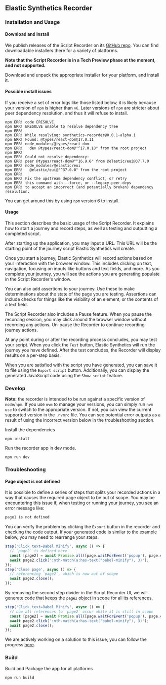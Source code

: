 ## Elastic Synthetics Recorder

### Installation and Usage

#### Download and Install

We publish releases of the Script Recorder on its [GitHub repo](https://github.com/elastic/synthetics-recorder/releases).
You can find downloadable installers there for a variety of platforms.

**Note that the Script Recorder is in a Tech Preview phase at the moment, and not supported.**

Download and unpack the appropriate installer for your platform, and install it.

#### Possible install issues

If you receive a set of error logs like those listed below, it is likely because your
version of `npm` is higher than `v6`. Later versions of `npm` are stricter about peer
dependency resolution, and thus it will refuse to install.

```
npm ERR! code ERESOLVE
npm ERR! ERESOLVE unable to resolve dependency tree
npm ERR!
npm ERR! While resolving: synthetics-recorder@0.0.1-alpha.1
npm ERR! Found: @types/react-dom@17.0.11
npm ERR! node_modules/@types/react-dom
npm ERR!   dev @types/react-dom@"^17.0.10" from the root project
npm ERR!
npm ERR! Could not resolve dependency:
npm ERR! peer @types/react-dom@"^16.9.6" from @elastic/eui@37.7.0
npm ERR! node_modules/@elastic/eui
npm ERR!   @elastic/eui@"^37.0.0" from the root project
npm ERR!
npm ERR! Fix the upstream dependency conflict, or retry
npm ERR! this command with --force, or --legacy-peer-deps
npm ERR! to accept an incorrect (and potentially broken) dependency resolution.
```

You can get around this by using `npm` version 6 to install.

#### Usage

This section describes the basic usage of the Script Recorder.
It explains how to start a journey and record steps, as well as testing and outputting a completed script.

After starting up the application, you may input a URL.
This URL will be the starting point of the journey script Elastic Synthetics will create.

Once you start a journey, Elastic Synthetics will record actions based on your interaction with the browser window.
This includes clicking on text, navigation, focusing on inputs like buttons and text fields, and more.
As you complete your journey, you will see the actions you are generating populate in the Script Recorder's window.

You can also add assertions to your journey.
Use these to make determinations about the state of the page you are testing.
Assertions can include checks for things like the visibility of an element, or the contents of a text field.

The Script Recorder also includes a Pause feature.
When you pause the recording session, you may click around the browser window without recording any actions.
Un-pause the Recorder to continue recording journey actions.

At any point during or after the recording process concludes, you may test your script.
When you click the `Test` button, Elastic Synthetics will run the journey you have defined.
After the test concludes, the Recorder will display results on a per-step basis.

When you are satisfied with the script you have generated, you can save it to file using the `Export script` button.
Additionally, you can display the generated JavaScript code using the `Show script` feature.

### Develop

**Note:** the recorder is intended to be run against a specific version of `node`/`npm`.
If you use `nvm` to manage your versions, you can simply run `nvm use` to switch to the
appropriate version. If not, you can view the current supported version in the `.nvmrc` file.
You can see potential error outputs as a result of using the incorrect version below in the troubleshooting section.

Install the dependencies

```
npm install
```

Run the recorder app in dev mode.

```
npm run dev
```

### Troubleshooting

#### Page object is not defined

It is possible to define a series of steps that splits your recorded actions in a way that causes the required
page object to be out of scope. You may be encountering this issue if, when testing or running your journey, you
see an error message like:

```javascript
page1 is not defined
```

You can verify the problem by clicking the `Export` button in the recorder and checking the code output. If your generated
code is similar to the example below, you may need to rearrange your steps.

```javascript
step('Click text=Babel Minify', async () => {
  // `page2` is defined here
  const [page2] = await Promise.all([page.waitForEvent('popup'), page.click('text=Babel Minify')]);
  await page2.click(':nth-match(a:has-text("babel-minify"), 3)');
});
step('Close page', async () => {
  // referencing `page2`, which is now out of scope
  await page2.close();
});
```

By removing the second step divider in the Script Recorder UI, we will generate code that keeps the `page2` object
in scope for all its references.

```javascript
step('Click text=Babel Minify', async () => {
  // now all references to `page2` occur while it is still in scope
  const [page2] = await Promise.all([page.waitForEvent('popup'), page.click('text=Babel Minify')]);
  await page2.click(':nth-match(a:has-text("babel-minify"), 3)');
  await page2.close();
});
```

We are actively working on a solution to this issue, you can follow the progress [here](https://github.com/elastic/synthetics-recorder/issues/195).

### Build

Build and Package the app for all platforms

```
npm run build
```
